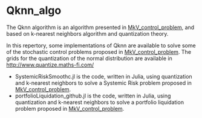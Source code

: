 # Qknn_algo

The Qknn algorithm is an algorithm presented in [MkV_control_problem](https://arxiv.org/abs/1803.00445), and based on k-nearest neighbors algorithm and quantization theory.

In this repertory, some implementations of Qknn are available to solve some of the stochastic control problems proposed in [MkV_control_problem](https://arxiv.org/abs/1803.00445). The grids for the quantization of the normal distribution are available in http://www.quantize.maths-fi.com/

* SystemicRiskSmoothc.jl is the code, written in Julia, using quantization and k-nearest neighbors to solve a Systemic Risk problem proposed in [MkV_control_problem](https://arxiv.org/abs/1803.00445).
* portfolioLiquidation_github.jl is the code, written in Julia, using quantization and k-nearest neighbors to solve a portfolio liquidation problem proposed in [MkV_control_problem](https://arxiv.org/abs/1803.00445).
